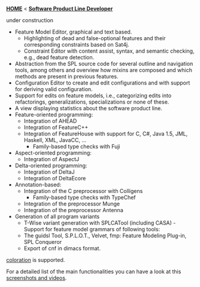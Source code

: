 <!-- Breadcrumb -->
[**HOME**](https://github.com/tthuem/FeatureIDE/wiki) < [**Software Product Line Developer**](https://github.com/tthuem/FeatureIDE/wiki/Software-Product-Line-Developer)

<!-- Introduction -->
under construction

<!-- Outline -->

<!-- Content -->
- Feature Model Editor, graphical and text based.
   - Highlighting of dead and false-optional features and their corresponding constraints based on Sat4j.
   - Constraint Editor with content assist, syntax, and semantic checking, e.g., dead feature detection.
- Abstraction from the SPL source code for several outline and navigation tools, among others and overview how mixins are composed and which methods are present in previous features.
- Configuration Editor to create and edit configurations and with support for deriving valid configuration.
- Support for edits on feature models, i.e., categorizing edits into refactorings, generalizations, specializations or none of these.
- A view displaying statistics about the software product line.
- Feature-oriented programming:
   - Integration of AHEAD
   - Integration of FeatureC++
   - Integration of FeatureHouse with support for C, C#, Java 1.5, JML, Haskell, XML, JavaCC, ...
      - Family-based type checks with Fuji
- Aspect-oriented programming:
   - Integration of AspectJ
- Delta-oriented programming:
   - Integration of DeltaJ
   - Integration of DeltaEcore
- Annotation-based:
   - Integration of the C preprocessor with Colligens
      - Family-based type checks with TypeChef
   - Integration of the preprocessor Munge
   - Integration of the preprocessor Antenna
- Generation of all program variants
   - T-Wise variant generation with SPLCATool (including CASA)
-Support for feature model grammars of following tools:
   - The guidsl Tool, S.P.L.O.T., Velvet, fmp: Feature Modeling Plug-in, SPL Conqueror
   - Export of cnf in dimacs format.

[coloration](https://github.com/tthuem/FeatureIDE/wiki/Coloration) is supported.

For a detailed list of the main functionalities you can have a look at this [screenshots and videos](http://wwwiti.cs.uni-magdeburg.de/iti_db/research/featureide/#screenshots).

